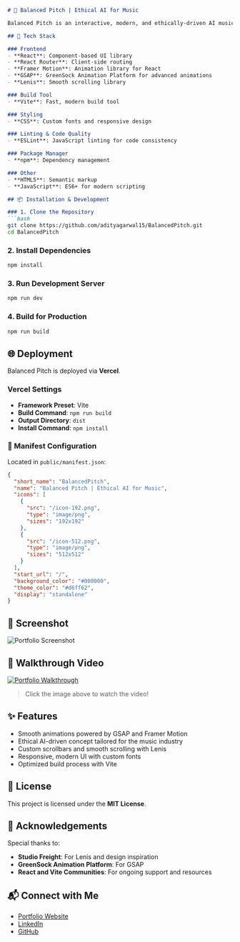 ```markdown
# 🎵 Balanced Pitch | Ethical AI for Music

Balanced Pitch is an interactive, modern, and ethically-driven AI music platform. Built with a sleek, animated frontend using React, Vite, Framer Motion, GSAP, and Lenis, it delivers smooth performance, aesthetic visuals, and seamless transitions, ensuring a unique user experience for musicians and listeners alike.

## 🚀 Tech Stack

### Frontend
- **React**: Component-based UI library
- **React Router**: Client-side routing
- **Framer Motion**: Animation library for React
- **GSAP**: GreenSock Animation Platform for advanced animations
- **Lenis**: Smooth scrolling library

### Build Tool
- **Vite**: Fast, modern build tool

### Styling
- **CSS**: Custom fonts and responsive design

### Linting & Code Quality
- **ESLint**: JavaScript linting for code consistency

### Package Manager
- **npm**: Dependency management

### Other
- **HTML5**: Semantic markup
- **JavaScript**: ES6+ for modern scripting

## 📦 Installation & Development

### 1. Clone the Repository
```bash
git clone https://github.com/adityagarwal15/BalancedPitch.git
cd BalancedPitch
```

### 2. Install Dependencies
```bash
npm install
```

### 3. Run Development Server
```bash
npm run dev
```

### 4. Build for Production
```bash
npm run build
```

## 🌐 Deployment

Balanced Pitch is deployed via **Vercel**.

### Vercel Settings
- **Framework Preset**: Vite
- **Build Command**: `npm run build`
- **Output Directory**: `dist`
- **Install Command**: `npm install`

### 📱 Manifest Configuration
Located in `public/manifest.json`:
```json
{
  "short_name": "BalancedPitch",
  "name": "Balanced Pitch | Ethical AI for Music",
  "icons": [
    {
      "src": "/icon-192.png",
      "type": "image/png",
      "sizes": "192x192"
    },
    {
      "src": "/icon-512.png",
      "type": "image/png",
      "sizes": "512x512"
    }
  ],
  "start_url": "/",
  "background_color": "#000000",
  "theme_color": "#d6ff62",
  "display": "standalone"
}
```

## 📸 Screenshot
![Portfolio Screenshot](https://res.cloudinary.com/dcf0cpuqf/image/upload/v1735073629/Screenshot_2024-12-25_021950_eznls8.png)

## 🎥 Walkthrough Video
[![Portfolio Walkthrough](https://res.cloudinary.com/dcf0cpuqf/image/upload/v1735073629/Screenshot_2024-12-25_021950_eznls8.png)](https://res.cloudinary.com/dcf0cpuqf/video/upload/v1735073671/Portfolio_walkthrough_v2zpir.mp4)

> Click the image above to watch the video!

## ✨ Features
- Smooth animations powered by GSAP and Framer Motion
- Ethical AI-driven concept tailored for the music industry
- Custom scrollbars and smooth scrolling with Lenis
- Responsive, modern UI with custom fonts
- Optimized build process with Vite

## 📜 License
This project is licensed under the **MIT License**.

## 🙌 Acknowledgements
Special thanks to:
- **Studio Freight**: For Lenis and design inspiration
- **GreenSock Animation Platform**: For GSAP
- **React and Vite Communities**: For ongoing support and resources

## 📬 Connect with Me
- [Portfolio Website](https://your-portfolio-website.com)
- [LinkedIn](https://www.linkedin.com/in/your-profile)
- [GitHub](https://github.com/adityagarwal15)
```
